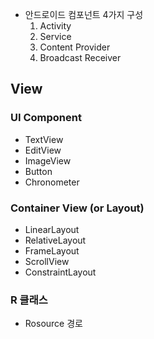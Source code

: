 - 안드로이드 컴포넌트 4가지 구성
   1. Activity
   2. Service
   3. Content Provider
   4. Broadcast Receiver

## View
### UI Component
- TextView
- EditView
- ImageView
- Button
- Chronometer
### Container View (or Layout)
- LinearLayout
- RelativeLayout
- FrameLayout
- ScrollView
- ConstraintLayout

### R 클래스
- Rosource 경로
